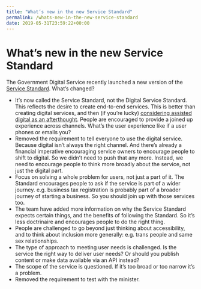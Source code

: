 ```yaml
---
title: "What’s new in the new Service Standard"
permalink: /whats-new-in-the-new-service-standard
date: 2019-05-31T23:59:22+00:00
---
```


# What’s new in the new Service Standard

The Government Digital Service recently launched a new version of the [Service Standard](https://www.gov.uk/service-manual/service-standard). What’s changed?

- It’s now called the Service Standard, not the Digital Service Standard. This reflects the desire to create end-to-end services. This is better than creating digital services, and then (if you’re lucky) [considering assisted digital as an afterthought](https://www.martinlugton.com/assisted-digital-what-it-is-and-how-to-do-it-well/). People are encouraged to provide a joined up experience across channels. What’s the user experience like if a user phones or emails you?
- Removed the requirement to tell everyone to use the digital service. Because digital isn’t always the right channel. And there’s already a financial imperative encouraging service owners to encourage people to shift to digital. So we didn’t need to push that any more. Instead, we need to encourage people to think more broadly about the service, not just the digital part.
- Focus on solving a whole problem for users, not just a part of it. The Standard encourages people to ask if the service is part of a wider journey. e.g. business tax registration is probably part of a broader journey of starting a business. So you should join up with those services too.
- The team have added more information on why the Service Standard expects certain things, and the benefits of following the Standard. So it’s less doctrinaire and encourages people to do the right thing.
- People are challenged to go beyond just thinking about accessibility, and to think about inclusion more generally: e.g. trans people and same sex relationships.
- The type of approach to meeting user needs is challenged. Is the service the right way to deliver user needs? Or should you publish content or make data available via an API instead?
- The scope of the service is questioned. If it’s too broad or too narrow it’s a problem.
- Removed the requirement to test with the minister.